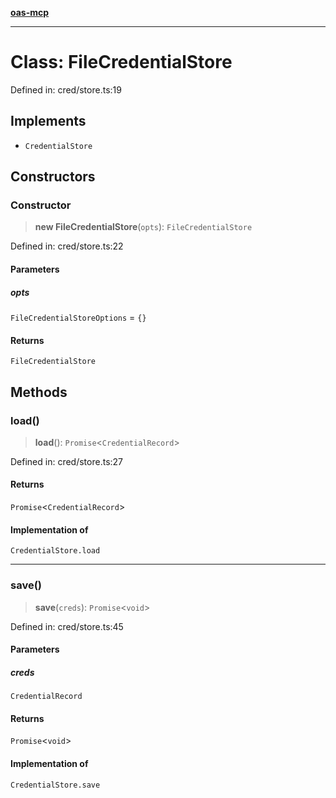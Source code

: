 [**oas-mcp**](../README.md)

***

# Class: FileCredentialStore

Defined in: cred/store.ts:19

## Implements

- `CredentialStore`

## Constructors

### Constructor

> **new FileCredentialStore**(`opts`): `FileCredentialStore`

Defined in: cred/store.ts:22

#### Parameters

##### opts

`FileCredentialStoreOptions` = `{}`

#### Returns

`FileCredentialStore`

## Methods

### load()

> **load**(): `Promise`\<`CredentialRecord`\>

Defined in: cred/store.ts:27

#### Returns

`Promise`\<`CredentialRecord`\>

#### Implementation of

`CredentialStore.load`

***

### save()

> **save**(`creds`): `Promise`\<`void`\>

Defined in: cred/store.ts:45

#### Parameters

##### creds

`CredentialRecord`

#### Returns

`Promise`\<`void`\>

#### Implementation of

`CredentialStore.save`
